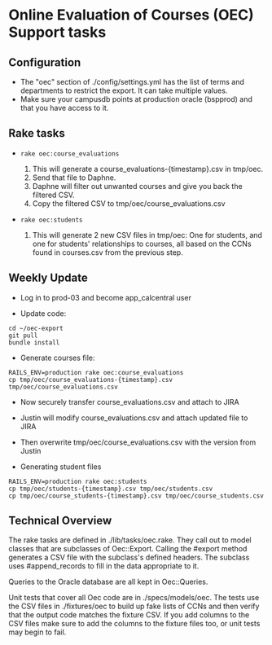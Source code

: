 # Online Evaluation of Courses (OEC) Support tasks

## Configuration

* The "oec" section of ./config/settings.yml has the list of terms and departments to restrict the export. It can take multiple values.
* Make sure your campusdb points at production oracle (bspprod) and that you have access to it.

## Rake tasks

* `rake oec:course_evaluations`
    1. This will generate a course_evaluations-{timestamp}.csv in tmp/oec.
    2. Send that file to Daphne.
    3. Daphne will filter out unwanted courses and give you back the filtered CSV.
    4. Copy the filtered CSV to tmp/oec/course_evaluations.csv

* `rake oec:students`
    1. This will generate 2 new CSV files in tmp/oec: One for students, and one for students' relationships to courses, all based on the CCNs found in courses.csv from the previous step.

## Weekly Update

* Log in to prod-03 and become app_calcentral user

* Update code:
```
cd ~/oec-export
git pull
bundle install
```

* Generate courses file:
```
RAILS_ENV=production rake oec:course_evaluations
cp tmp/oec/course_evaluations-{timestamp}.csv tmp/oec/course_evaluations.csv
```

* Now securely transfer course_evaluations.csv and attach to JIRA
* Justin will modify course_evaluations.csv and attach updated file to JIRA
* Then overwrite tmp/oec/course_evaluations.csv with the version from Justin

* Generating student files
```
RAILS_ENV=production rake oec:students
cp tmp/oec/students-{timestamp}.csv tmp/oec/students.csv
cp tmp/oec/course_students-{timestamp}.csv tmp/oec/course_students.csv
```

## Technical Overview

The rake tasks are defined in ./lib/tasks/oec.rake. They call out to model classes that are subclasses of Oec::Export.
Calling the #export method generates a CSV file with the subclass's defined headers. The subclass uses #append_records
to fill in the data appropriate to it.

Queries to the Oracle database are all kept in Oec::Queries.

Unit tests that cover all Oec code are in ./specs/models/oec. The tests use the CSV files in ./fixtures/oec to build
up fake lists of CCNs and then verify that the output code matches the fixture CSV. If you add columns to the CSV files
make sure to add the columns to the fixture files too, or unit tests may begin to fail.
